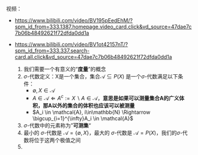 

视频：

- https://www.bilibili.com/video/BV195pEedEhM/?spm_id_from=333.1387.homepage.video_card.click&vd_source=47dae7c7b06b48492621f72dfda0dd1a

- https://www.bilibili.com/video/BV1ot42157nT/?spm_id_from=333.337.search-card.all.click&vd_source=47dae7c7b06b48492621f72dfda0dd1a

	1. 我们需要一个有意义的“**度量**”的概念
	2. $\sigma$-代数定义：X是一个集合，集合$\mathcal{A} \subseteq P(X)$ 是一个$\sigma$-代数满足以下条件：
		- $\emptyset, X \in \mathcal{A}$
		- $A \in \mathcal{A} \Leftarrow A^c := X \backslash A \in \mathcal{A}$，**意思是如果可以测量集合A的广义体积，那A以外的集合的体积也应该可以被测量**
		- $A_i \in \mathcal{A}, i\in\mathbb{N} \Rightarrow \bigcup_{i=1}^{\infty}A_i \in \mathcal{A}$
	3. $\sigma$-代数中的元素称为”**可测集**“
	4. 最小的 $\sigma$-代数是 $\mathcal{A} = \{\emptyset, X\}$，最大的 $\sigma$-代数是 $\mathcal{A} = P(X)$，我们的$\sigma$-代数将位于这两个极值之间
	5. 